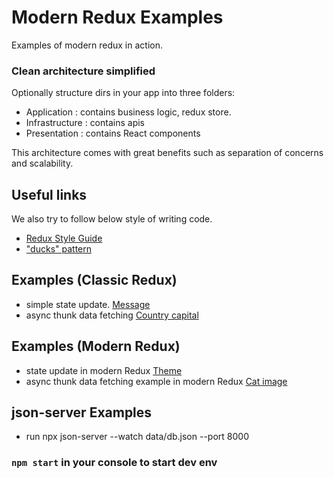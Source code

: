 # Modern Redux Examples

Examples of modern redux in action.

### Clean architecture simplified

Optionally structure dirs in your app into three folders:

- Application : contains business logic, redux store.
- Infrastructure : contains apis
- Presentation : contains React components

This architecture comes with great benefits such as separation of concerns and scalability.

## Useful links

We also try to follow below style of writing code.

- [Redux Style Guide](https://redux.js.org/style-guide/style-guide)
- ["ducks" pattern](https://github.com/erikras/ducks-modular-redux)

## Examples (Classic Redux)

- simple state update. [Message](https://github.com/frankagathos/modern-redux/blob/main/src/presentation/components/Msg.js)
- async thunk data fetching [Country capital](https://github.com/frankagathos/modern-redux/blob/main/src/presentation/components/Country.js)

## Examples (Modern Redux)

- state update in modern Redux [Theme](https://github.com/frankagathos/modern-redux/blob/main/src/presentation/components/Theme.js)
- async thunk data fetching example in modern Redux [Cat image](https://github.com/frankagathos/modern-redux/blob/main/src/presentation/components/Cat.js)

## json-server Examples

- run npx json-server --watch data/db.json --port 8000

### `npm start` in your console to start dev env
